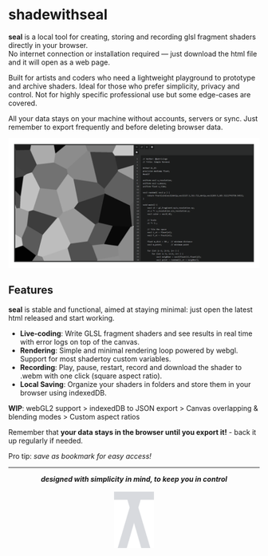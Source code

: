 # shadewithseal

**seal** is a local tool for creating, storing and recording glsl fragment shaders directly in your browser.  
No internet connection or installation required — just download the html file and it will open as a web page.

Built for artists and coders who need a lightweight playground to prototype and archive shaders. Ideal for those who prefer simplicity, privacy and control. Not for highly specific professional use but some edge-cases are covered.

All your data stays on your machine without accounts, servers or sync. Just remember to export frequently and before deleting browser data.

![portada](assets/portada.png)

## Features

**seal** is stable and functional, aimed at staying minimal: just open the latest html released and start working.

* **Live-coding**: Write GLSL fragment shaders and see results in real time with error logs on top of the canvas.
* **Rendering**: Simple and minimal rendering loop powered by webgl. Support for most shadertoy custom variables.
* **Recording**: Play, pause, restart, record and download the shader to .webm with one click (square aspect ratio).
* **Local Saving**: Organize your shaders in folders and store them in your browser using indexedDB.

**WIP**: webGL2 support > indexedDB to JSON export >  Canvas overlapping & blending modes > Custom aspect ratios

Remember that **your data stays in the browser until you export it!** - back it up regularly if needed.

Pro tip: *save as bookmark for easy access!*

---
<p align="center">
  <strong><em>designed with simplicity in mind, to keep you in control</em></strong>
  <br><br>
  <img src="assets/seal.svg" width="80"/>
</p>
